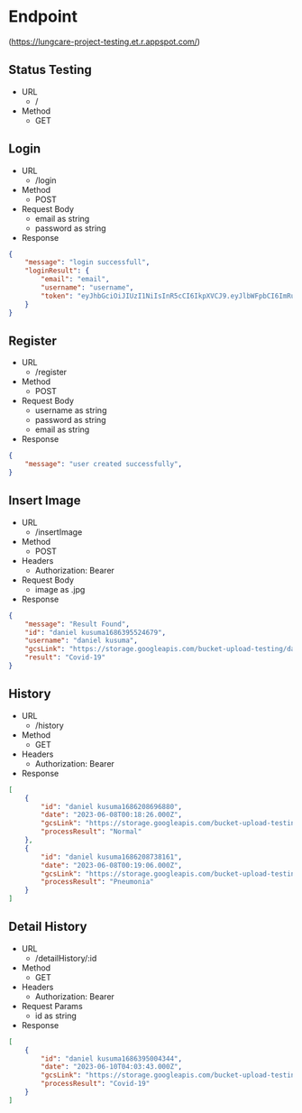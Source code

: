 # Endpoint
(https://lungcare-project-testing.et.r.appspot.com/)

## Status Testing
- URL
    - /
- Method
    - GET

## Login
- URL
    - /login
- Method
    - POST
- Request Body
    - email as string
    - password as string
- Response 
```json
{
    "message": "login successfull",
    "loginResult": {
        "email": "email",
        "username": "username",
        "token": "eyJhbGciOiJIUzI1NiIsInR5cCI6IkpXVCJ9.eyJlbWFpbCI6ImRubnNhbmdnYXJhQGdtYWlsLmNvbSIsInVzZXJuYW1lIjoiaGVsbG93IiwiaWF0IjoxNjg2NDQ4MTU1LCJleHAiOjE2ODY0NTUzNTV9.2MpALEYF-3mqhF1-cQJ8MbR6-Z0oYhpxNDSF5Cd8Nkg"
    }
}
```

## Register
- URL
    - /register
- Method
    - POST
- Request Body
    - username as string
    - password as string
    - email as string
- Response 
```json
{
    "message": "user created successfully",
}
```

## Insert Image
- URL
    - /insertImage
- Method
    - POST
- Headers
    - Authorization: Bearer <token>
- Request Body
    - image as .jpg
- Response
```json
{
    "message": "Result Found",
    "id": "daniel kusuma1686395524679",
    "username": "daniel kusuma",
    "gcsLink": "https://storage.googleapis.com/bucket-upload-testing/daniel kusuma_1686395520591",
    "result": "Covid-19"
}
```

## History
- URL
    - /history
- Method
    - GET
- Headers
    - Authorization: Bearer <token>
- Response
```json
[
    {
        "id": "daniel kusuma1686208696880",
        "date": "2023-06-08T00:18:26.000Z",
        "gcsLink": "https://storage.googleapis.com/bucket-upload-testing/daniel kusuma_1686208696204",
        "processResult": "Normal"
    },
    {
        "id": "daniel kusuma1686208738161",
        "date": "2023-06-08T00:19:06.000Z",
        "gcsLink": "https://storage.googleapis.com/bucket-upload-testing/daniel kusuma_1686208737687",
        "processResult": "Pneumonia"
    }
]
```

## Detail History
- URL
    - /detailHistory/:id
- Method
    - GET   
- Headers
    - Authorization: Bearer <token>
- Request Params
    - id as string
- Response
```json
[
    {
        "id": "daniel kusuma1686395004344",
        "date": "2023-06-10T04:03:43.000Z",
        "gcsLink": "https://storage.googleapis.com/bucket-upload-testing/daniel kusuma_1686394999887",
        "processResult": "Covid-19"
    }
]
```
